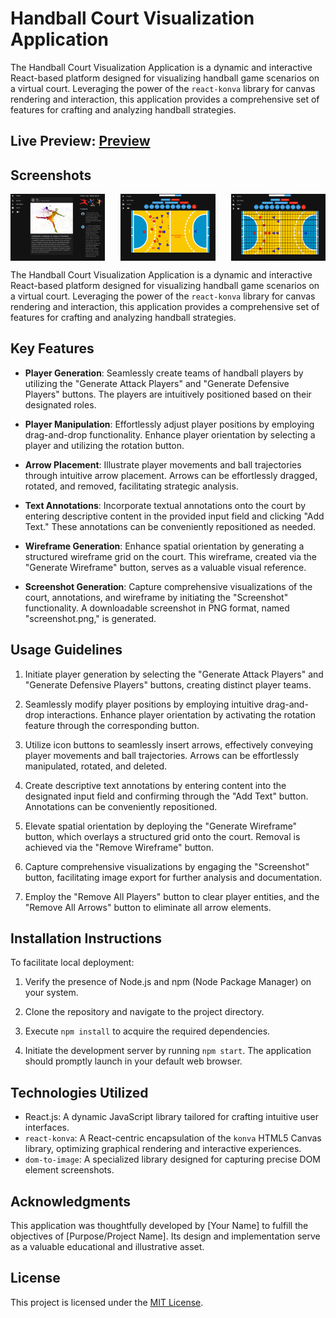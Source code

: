 # Handball Court Visualization Application

The Handball Court Visualization Application is a dynamic and interactive React-based platform designed for visualizing handball game scenarios on a virtual court. Leveraging the power of the `react-konva` library for canvas rendering and interaction, this application provides a comprehensive set of features for crafting and analyzing handball strategies.

## Live Preview: [Preview](https://dejan-handball.netlify.app/)

## Screenshots

<div style="display: flex; justify-content: space-between;">
  <img src="src/assets/screen.png" alt="bakery 1" width="30%">
  <img src="src/assets/screen1.png" alt="bakery 2" width="30%">
  <img src="src/assets/screen3.png" alt="bakery 3" width="30%">
</div>

The Handball Court Visualization Application is a dynamic and interactive React-based platform designed for visualizing handball game scenarios on a virtual court. Leveraging the power of the `react-konva` library for canvas rendering and interaction, this application provides a comprehensive set of features for crafting and analyzing handball strategies.

## Key Features

- **Player Generation**: Seamlessly create teams of handball players by utilizing the "Generate Attack Players" and "Generate Defensive Players" buttons. The players are intuitively positioned based on their designated roles.

- **Player Manipulation**: Effortlessly adjust player positions by employing drag-and-drop functionality. Enhance player orientation by selecting a player and utilizing the rotation button.

- **Arrow Placement**: Illustrate player movements and ball trajectories through intuitive arrow placement. Arrows can be effortlessly dragged, rotated, and removed, facilitating strategic analysis.

- **Text Annotations**: Incorporate textual annotations onto the court by entering descriptive content in the provided input field and clicking "Add Text." These annotations can be conveniently repositioned as needed.

- **Wireframe Generation**: Enhance spatial orientation by generating a structured wireframe grid on the court. This wireframe, created via the "Generate Wireframe" button, serves as a valuable visual reference.

- **Screenshot Generation**: Capture comprehensive visualizations of the court, annotations, and wireframe by initiating the "Screenshot" functionality. A downloadable screenshot in PNG format, named "screenshot.png," is generated.

## Usage Guidelines

1. Initiate player generation by selecting the "Generate Attack Players" and "Generate Defensive Players" buttons, creating distinct player teams.

2. Seamlessly modify player positions by employing intuitive drag-and-drop interactions. Enhance player orientation by activating the rotation feature through the corresponding button.

3. Utilize icon buttons to seamlessly insert arrows, effectively conveying player movements and ball trajectories. Arrows can be effortlessly manipulated, rotated, and deleted.

4. Create descriptive text annotations by entering content into the designated input field and confirming through the "Add Text" button. Annotations can be conveniently repositioned.

5. Elevate spatial orientation by deploying the "Generate Wireframe" button, which overlays a structured grid onto the court. Removal is achieved via the "Remove Wireframe" button.

6. Capture comprehensive visualizations by engaging the "Screenshot" button, facilitating image export for further analysis and documentation.

7. Employ the "Remove All Players" button to clear player entities, and the "Remove All Arrows" button to eliminate all arrow elements.

## Installation Instructions

To facilitate local deployment:

1. Verify the presence of Node.js and npm (Node Package Manager) on your system.

2. Clone the repository and navigate to the project directory.

3. Execute `npm install` to acquire the required dependencies.

4. Initiate the development server by running `npm start`. The application should promptly launch in your default web browser.

## Technologies Utilized

- React.js: A dynamic JavaScript library tailored for crafting intuitive user interfaces.
- `react-konva`: A React-centric encapsulation of the `konva` HTML5 Canvas library, optimizing graphical rendering and interactive experiences.
- `dom-to-image`: A specialized library designed for capturing precise DOM element screenshots.

## Acknowledgments

This application was thoughtfully developed by [Your Name] to fulfill the objectives of [Purpose/Project Name]. Its design and implementation serve as a valuable educational and illustrative asset.

## License

This project is licensed under the [MIT License](LICENSE).
